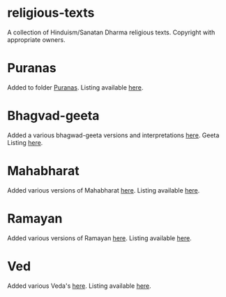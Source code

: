 # religious-texts
A collection of Hinduism/Sanatan Dharma religious texts. Copyright with appropriate owners.

# Puranas

Added to folder [Puranas](Puranas). Listing available [here](Puranas/Purana-listing.md).

# Bhagvad-geeta

Added a various bhagwad-geeta versions and interpretations [here](Bhagwadgeeta). Geeta Listing [here](Bhagwadgeeta/Geeta-listing.md).

# Mahabharat

Added various versions of Mahabharat [here](Mahabharat). Listing available [here](Mahabharat/Mahabharat-listing.md).

# Ramayan

Added various versions of Ramayan [here](Ramayan). Listing available [here](Ramayan/00_Ramayan-listing.md).

# Ved

Added various Veda's [here](Ved). Listing available [here](Ved/00_Ved-listing.md).
